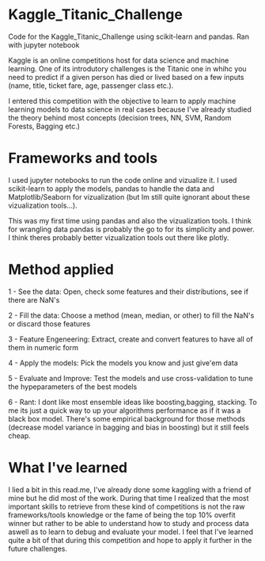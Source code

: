 # Kaggle_Titanic_Challenge
Code for the Kaggle_Titanic_Challenge using scikit-learn and pandas. Ran with jupyter notebook

Kaggle is an online competitions host for data science and machine learning. One of its introdutory challenges is the Titanic one in whihc you need to predict if a given person has died or lived based on a few inputs (name, title, ticket fare, age, passenger class etc.). 

I entered this competition with the objective to learn to apply machine learning models to data science in real cases because I've already studied the theory behind most concepts (decision trees, NN, SVM, Random Forests, Bagging etc.)

# Frameworks and tools

I used jupyter notebooks to run the code online and vizualize it. I used scikit-learn to apply the models, pandas to handle the data and Matplotlib/Seaborn for vizualization (but Im still quite ignorant about these vizualization tools...).

This was my first time using pandas and also the vizualization tools. I think for wrangling data pandas is probably the go to for its simplicity and power. I think theres probably better vizualization tools out there like plotly.

# Method applied

1 - See the data: Open, check some features and their distributions, see if there are NaN's

2 - Fill the data: Choose a method (mean, median, or other) to fill the NaN's or discard those features

3 - Feature Engeneering: Extract, create and convert features to have all of them in numeric form

4 - Apply the models: Pick the models you know and just give'em data

5 - Evaluate and Improve: Test the models and use cross-validation to tune the hypeparameters of the best models

6 - Rant:   I dont like most ensemble ideas like boosting,bagging, stacking. To me its just a quick way to up 
            your algorithms performance as if it was a black box model. There's some empirical background
            for those methods (decrease model variance in bagging and bias in boosting) but it still feels cheap.

# What I've learned

I lied a bit in this read.me, I've already done some kaggling with a friend of mine but he did most of the work. During that
time I realized that the most important skills to retrieve from these kind of  competitions is not the raw frameworks/tools knowledge or the fame of being the top 10% overfit winner but rather to be able to understand how to study and process data aswell as to learn to debug and evaluate your model. I feel that I've learned quite a bit of that during this competition and hope to apply it further in the future challenges.
